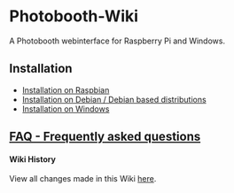 # Photobooth-Wiki

A Photobooth webinterface for Raspberry Pi and Windows.

## Installation

* [Installation on Raspbian](https://github.com/andreknieriem/photobooth/wiki/Installation-on-Debian)
* [Installation on Debian / Debian based distributions](https://github.com/andreknieriem/photobooth/wiki/Installation-on-Debian#installation-on-debian--debian-based-distributions)
* [Installation on Windows](https://github.com/andreknieriem/photobooth/wiki/Installation-on-Windows)

## [FAQ - Frequently asked questions](https://github.com/andreknieriem/photobooth/wiki/FAQ)


#### Wiki History

View all changes made in this Wiki [here](https://github.com/andreknieriem/photobooth/wiki/_history).
